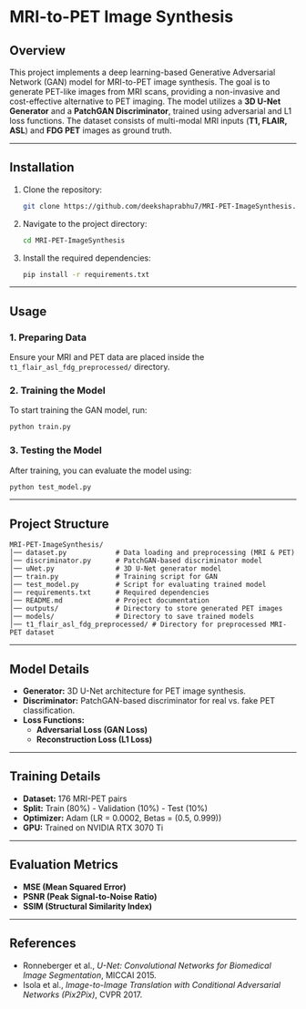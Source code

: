# MRI-to-PET Image Synthesis

## Overview
This project implements a deep learning-based Generative Adversarial Network (GAN) model for MRI-to-PET image synthesis. The goal is to generate PET-like images from MRI scans, providing a non-invasive and cost-effective alternative to PET imaging. The model utilizes a **3D U-Net Generator** and a **PatchGAN Discriminator**, trained using adversarial and L1 loss functions. The dataset consists of multi-modal MRI inputs (**T1, FLAIR, ASL**) and **FDG PET** images as ground truth.

---

## Installation

1. Clone the repository:
   ```bash
   git clone https://github.com/deekshaprabhu7/MRI-PET-ImageSynthesis.git
   ```
2. Navigate to the project directory:
   ```bash
   cd MRI-PET-ImageSynthesis
   ```
3. Install the required dependencies:
   ```bash
   pip install -r requirements.txt
   ```

---

## Usage

### 1. Preparing Data
Ensure your MRI and PET data are placed inside the `t1_flair_asl_fdg_preprocessed/` directory.

### 2. Training the Model
To start training the GAN model, run:
   ```bash
   python train.py
   ```

### 3. Testing the Model
After training, you can evaluate the model using:
   ```bash
   python test_model.py
   ```

---

## Project Structure
```
MRI-PET-ImageSynthesis/
│── dataset.py            # Data loading and preprocessing (MRI & PET)
│── discriminator.py      # PatchGAN-based discriminator model
│── uNet.py               # 3D U-Net generator model
│── train.py              # Training script for GAN
│── test_model.py         # Script for evaluating trained model
│── requirements.txt      # Required dependencies
│── README.md             # Project documentation
│── outputs/              # Directory to store generated PET images
│── models/               # Directory to save trained models
│── t1_flair_asl_fdg_preprocessed/ # Directory for preprocessed MRI-PET dataset
```

---

## Model Details
- **Generator:** 3D U-Net architecture for PET image synthesis.
- **Discriminator:** PatchGAN-based discriminator for real vs. fake PET classification.
- **Loss Functions:**
  - **Adversarial Loss (GAN Loss)**
  - **Reconstruction Loss (L1 Loss)**

---

## Training Details
- **Dataset:** 176 MRI-PET pairs
- **Split:** Train (80%) - Validation (10%) - Test (10%)
- **Optimizer:** Adam (LR = 0.0002, Betas = (0.5, 0.999))
- **GPU:** Trained on NVIDIA RTX 3070 Ti

---

## Evaluation Metrics
- **MSE (Mean Squared Error)**
- **PSNR (Peak Signal-to-Noise Ratio)**
- **SSIM (Structural Similarity Index)**

---

## References
- Ronneberger et al., *U-Net: Convolutional Networks for Biomedical Image Segmentation*, MICCAI 2015.
- Isola et al., *Image-to-Image Translation with Conditional Adversarial Networks (Pix2Pix)*, CVPR 2017.

